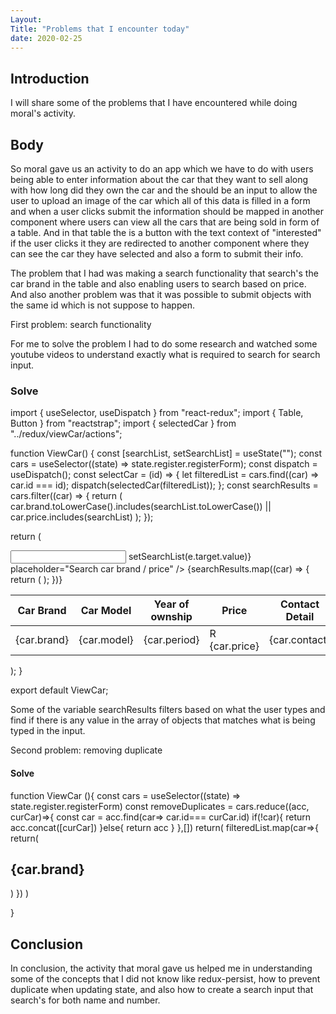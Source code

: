 ```yaml
---
Layout:
Title: "Problems that I encounter today"
date: 2020-02-25
---
```


## Introduction

I will share some of the problems that I have encountered while doing moral's activity.

## Body

So moral gave us an activity to do an app which we have to do with users being able to enter information about the car that they want to sell along with how long did they own the car and the should be an input to allow the user to upload an image of the car which all of this data is filled in a form and when a user clicks submit the information should be mapped in another component where users can view all the cars that are being sold in form of a table. And in that table the is a button with the text context of "interested" if the user clicks it they are redirected to another component where they can see the car they have selected and also a form to submit their info.

The problem that I had was making a search functionality that search's the car brand in the table and also enabling users to search based on price. And also another problem was that it was possible to submit objects with the same id which is not suppose to happen.

First problem: search functionality

For me to solve the problem I had to do some research and watched some youtube videos to understand exactly what is required to search for search input.

### Solve

import { useSelector, useDispatch } from "react-redux";
import { Table, Button } from "reactstrap";
import { selectedCar } from "../redux/viewCar/actions";

function ViewCar() {
const [searchList, setSearchList] = useState("");
const cars = useSelector((state) => state.register.registerForm);
const dispatch = useDispatch();
const selectCar = (id) => {
let filteredList = cars.find((car) => car.id === id);
dispatch(selectedCar(filteredList));
};
const searchResults = cars.filter((car) => {
return (
car.brand.toLowerCase().includes(searchList.toLowerCase()) ||
car.price.includes(searchList)
);
});

return (

<div>
<input
type="text"
onChange={(e) => setSearchList(e.target.value)}
placeholder="Search car brand / price"
/>
<Table dark>
<thead>
<tr>
<th>Car Brand</th>
<th>Car Model</th>
<th>Year of ownship</th>
<th>Price</th>
<th>Contact Detail</th>
<th>Location</th>
</tr>
</thead>
{searchResults.map((car) => {
return (
<tbody key={car.id}>
<tr>
<td>{car.brand}</td>
<td>{car.model}</td>
<td>{car.period}</td>
<td>R {car.price}</td>
<td>{car.contact}</td>
<th>{car.location}</th>
<td>
<Button onClick={() => selectCar(car.id)}>Interested</Button>
</td>
</tr>
</tbody>
);
})}
</Table>
</div>
);
}

export default ViewCar;

Some of the variable searchResults filters based on what the user types and find if there is any value in the array of objects that matches what is being typed in the input.

Second problem: removing duplicate

#### Solve

function ViewCar (){
const cars = useSelector((state) => state.register.registerForm)
const removeDuplicates = cars.reduce((acc, curCar)=>{
const car = acc.find(car=> car.id=== curCar.id)
if(!car){
return acc.concat([curCar])
}else{
return acc
}
},[])
return(
filteredList.map(car=>{
return(

<div key={car.id}>
<h2>{car.brand}</h2>
</div>
)
})
)

}

## Conclusion

In conclusion, the activity that moral gave us helped me in understanding some of the concepts that I did not know like redux-persist, how to prevent duplicate when updating state, and also how to create a search input that search's for both name and number.
